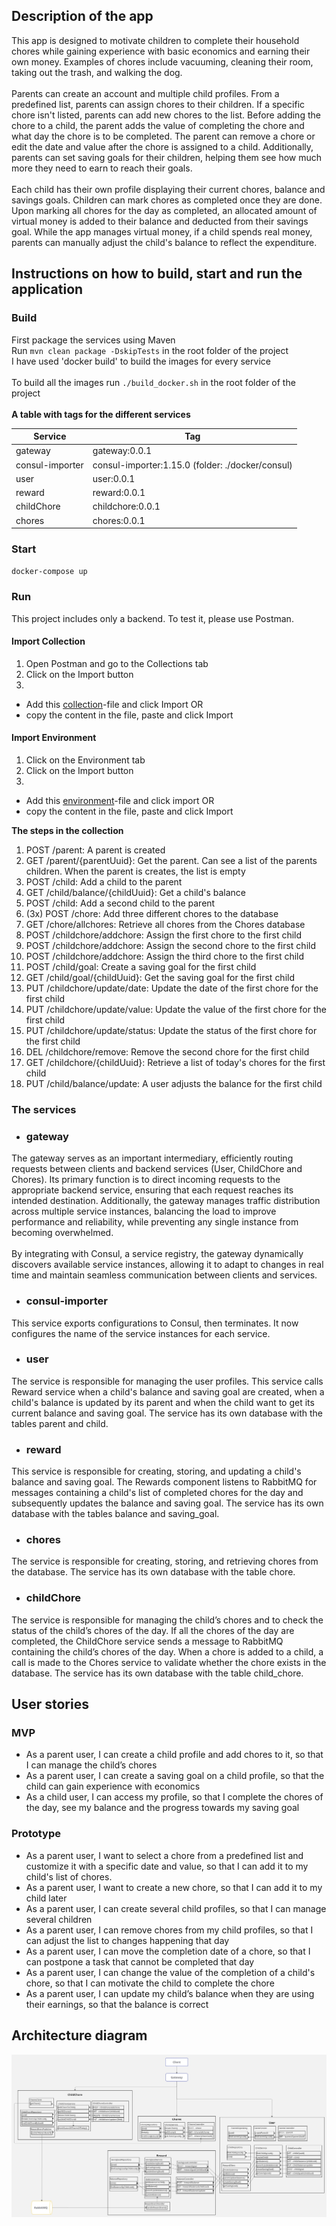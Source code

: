 ## Description of the app
This app is designed to motivate children to complete their household chores while gaining experience with basic
economics and earning their own money. Examples of chores include vacuuming, cleaning their room, taking out the
trash, and walking the dog.</br></br>
Parents can create an account and multiple child profiles. From a predefined list, parents can assign chores to
their children. If a specific chore isn't listed, parents can add new chores to the list. Before adding the chore to a child, 
the parent adds the value of completing the chore and what day the
chore is to be completed. The parent can remove a chore or edit the date and value after the chore is assigned to a child. 
Additionally, parents can set saving goals for their children, helping them see how much more they need to earn to reach 
their goals. </br></br>
Each child has their own profile displaying their current chores, balance and savings goals. Children can mark chores
as completed once they are done. Upon marking all chores for the day as completed, an allocated amount of virtual
money is added to their balance and deducted from their savings goal. While the app manages virtual money, if a child
spends real money, parents can manually adjust the child's balance to reflect the expenditure.

## Instructions on how to build, start and run the application
### Build
First package the services using Maven </br>
Run `mvn clean package -DskipTests` in the root folder of the project </br>
I have used 'docker build' to build the images for every service </br></br>
To build all the images run `./build_docker.sh` in the root folder of the project </br></br>
**A table with tags for the different services** </br>

| Service         | Tag                                              |
|-----------------|--------------------------------------------------|
| gateway         | gateway:0.0.1                                    |
| consul-importer | consul-importer:1.15.0 (folder: ./docker/consul) |
| user            | user:0.0.1                                       |
| reward          | reward:0.0.1                                     |
| childChore      | childchore:0.0.1                                 |
| chores          | chores:0.0.1                                     |


### Start
`docker-compose up`

### Run
This project includes only a backend. To test it, please use Postman.

#### Import Collection
1. Open Postman and go to the Collections tab
2. Click on the Import button
3. 
- Add this [collection](./chores.postman_collection.json)-file and click Import OR 
- copy the content in the file, paste and click Import

#### Import Environment
1. Click on the Environment tab
2. Click on the Import button
3.
- Add this [environment](./environment.postman_environment.json)-file and click import OR 
- copy the content in the file, paste and click Import

**The steps in the collection**</br>
1. POST /parent: A parent is created</br>
2. GET /parent/{parentUuid}: Get the parent. Can see a list of the parents children. When the parent is creates, the list is empty</br>
3. POST /child: Add a child to the parent</br>
4. GET /child/balance/{childUuid}: Get a child's balance</br>
5. POST /child: Add a second child to the parent</br>
6. (3x) POST /chore: Add three different chores to the database</br>
9. GET /chore/allchores: Retrieve all chores from the Chores database</br>
10. POST /childchore/addchore: Assign the first chore to the first child</br>
11. POST /childchore/addchore: Assign the second chore to the first child</br>
12. POST /childchore/addchore: Assign the third chore to the first child</br>
13. POST /child/goal: Create a saving goal for the first child</br>
14. GET /child/goal/{childUuid}: Get the saving goal for the first child</br>
15. PUT /childchore/update/date: Update the date of the first chore for the first child</br>
16. PUT /childchore/update/value: Update the value of the first chore for the first child</br>
17. PUT /childchore/update/status: Update the status of the first chore for the first child</br>
18. DEL /childchore/remove: Remove the second chore for the first child</br>
19. GET /childchore/{childUuid}: Retrieve a list of today's chores for the first child</br>
20. PUT /child/balance/update: A user adjusts the balance for the first child


### The services
- ### gateway
The gateway serves as an important intermediary, efficiently routing requests between clients and backend services
(User, ChildChore and Chores). Its primary function is to direct incoming requests to the appropriate backend service, ensuring 
that each request reaches its intended destination. Additionally, the gateway manages traffic distribution across multiple 
service instances, balancing the load to improve performance and reliability, while preventing any single instance from 
becoming overwhelmed.</br></br>
By integrating with Consul, a service registry, the gateway dynamically discovers available service instances, allowing 
it to adapt to changes in real time and maintain seamless communication between clients and services.


- ### consul-importer
This service exports configurations to Consul, then terminates. It now configures the name of the service instances for each service.

- ### user
The service is responsible for managing the user profiles. This service calls 
Reward service when a child's balance and saving goal are created, when a child's balance is updated by its parent 
and when the child want to get its current balance and saving goal. The service has its own database with the tables parent and child.

- ### reward
This service is responsible for creating, storing, and updating a child's balance and saving goal. The Rewards 
component listens to RabbitMQ for messages containing a child's list of completed chores for the day and subsequently 
updates the balance and saving goal. The service has its own database with the tables balance and saving_goal.

- ### chores
The service is responsible for creating, storing, and retrieving chores from the database. The service has its own database with the table chore.

- ### childChore
The service is responsible for managing the child’s chores and to check the 
status of the child’s chores of the day. If all the chores of the day are completed, the 
ChildChore service sends a message to RabbitMQ containing the child’s chores of the 
day. When a chore is added to a child, a call is made to the Chores service to validate whether the chore 
exists in the database. The service has its own database with the table child_chore.

## User stories
### MVP
- As a parent user, I can create a child profile and add chores to it, so that I can manage the 
child’s chores
- As a parent user, I can create a saving goal on a child profile, so that the child can gain 
experience with economics
- As a child user, I can access my profile, so that I complete the chores of the day, see my 
balance and the progress towards my saving goal

### Prototype
- As a parent user, I want to select a chore from a predefined list and customize it with a 
specific date and value, so that I can add it to my child's list of chores.
- As a parent user, I want to create a new chore, so that I can add it to my child later
- As a parent user, I can create several child profiles, so that I can manage several children
- As a parent user, I can remove chores from my child profiles, so that I can adjust the list 
to changes happening that day
- As a parent user, I can move the completion date of a chore, so that I can postpone a task 
that cannot be completed that day
- As a parent user, I can change the value of the completion of a child's chore, so that I can motivate the child
to complete the chore
- As a parent user, I can update my child’s balance when they are using their earnings, 
so that the balance is correct

## Architecture diagram
![Architecture diagram](architecture_diagram.jpg)
